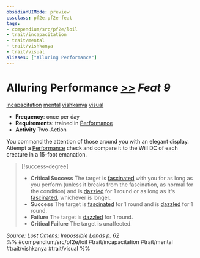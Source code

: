 ```yaml
---
obsidianUIMode: preview
cssclass: pf2e,pf2e-feat
tags:
- compendium/src/pf2e/loil
- trait/incapacitation
- trait/mental
- trait/vishkanya
- trait/visual
aliases: ["Alluring Performance"]
---
```

# Alluring Performance  [>>](../../Rules/core-rulebook/chapter-9-playing-the-game.md#Actions "Two-Action") *Feat 9*  
[incapacitation](../../Rules/traits/incapacitation.md)  [mental](../../Rules/traits/mental.md)  [vishkanya](../../Rules/traits/vishkanya-loil.md)  [visual](../../Rules/traits/visual.md)  

- **Frequency**: once per day
- **Requirements**: trained in [Performance](../skills.md#Performance)
- **Activity** Two-Action

You command the attention of those around you with an elegant display. Attempt a [Performance](../skills.md#Performance) check and compare it to the Will DC of each creature in a 15-foot emanation.

> [!success-degree] 
> - **Critical Success** The target is [fascinated](../../Rules/conditions.md#Fascinated) with you for as long as you perform (unless it breaks from the fascination, as normal for the condition) and is [dazzled](../../Rules/conditions.md#Dazzled) for 1 round or as long as it's [fascinated](../../Rules/conditions.md#Fascinated), whichever is longer.
> - **Success** The target is [fascinated](../../Rules/conditions.md#Fascinated) for 1 round and is [dazzled](../../Rules/conditions.md#Dazzled) for 1 round.
> - **Failure** The target is [dazzled](../../Rules/conditions.md#Dazzled) for 1 round.
> - **Critical Failure** The target is unaffected.

*Source: Lost Omens: Impossible Lands p. 62*  
%% #compendium/src/pf2e/loil #trait/incapacitation #trait/mental #trait/vishkanya #trait/visual %%